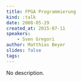 ```yaml
---
title: FPGA Programmierung
kind: :talk
date: 2008-05-29
created_at: 2015-07-11
speakers:
    - Sven Gregori
author: Matthias Beyer
slides: false
tags:
---
```


No description.
